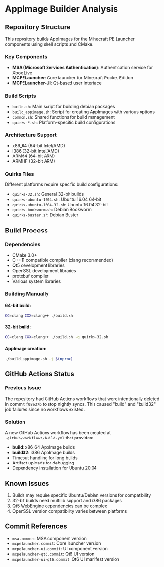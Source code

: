 # AppImage Builder Analysis

## Repository Structure

This repository builds AppImages for the Minecraft PE Launcher components using shell scripts and CMake.

### Key Components
- **MSA (Microsoft Services Authentication)**: Authentication service for Xbox Live
- **MCPELauncher**: Core launcher for Minecraft Pocket Edition
- **MCPELauncher-UI**: Qt-based user interface

### Build Scripts
- `build.sh`: Main script for building debian packages
- `build_appimage.sh`: Script for creating AppImages with various options
- `common.sh`: Shared functions for build management
- `quirks-*.sh`: Platform-specific build configurations

### Architecture Support
- x86_64 (64-bit Intel/AMD)
- i386 (32-bit Intel/AMD) 
- ARM64 (64-bit ARM)
- ARMHF (32-bit ARM)

### Quirks Files
Different platforms require specific build configurations:
- `quirks-32.sh`: General 32-bit builds
- `quirks-ubuntu-1604.sh`: Ubuntu 16.04 64-bit
- `quirks-ubuntu-1604-32.sh`: Ubuntu 16.04 32-bit
- `quirks-bookworm.sh`: Debian Bookworm
- `quirks-buster.sh`: Debian Buster

## Build Process

### Dependencies
- CMake 3.0+
- C++11 compatible compiler (clang recommended)
- Qt5 development libraries
- OpenSSL development libraries
- protobuf compiler
- Various system libraries

### Building Manually

#### 64-bit build:
```bash
CC=clang CXX=clang++ ./build.sh
```

#### 32-bit build:
```bash
CC=clang CXX=clang++ ./build.sh -q quirks-32.sh
```

#### AppImage creation:
```bash
./build_appimage.sh -j $(nproc)
```

## GitHub Actions Status

### Previous Issue
The repository had GitHub Actions workflows that were intentionally deleted in commit `f08e37b` to stop nightly syncs. This caused "build" and "build32" job failures since no workflows existed.

### Solution
A new GitHub Actions workflow has been created at `.github/workflows/build.yml` that provides:
- **build**: x86_64 AppImage builds
- **build32**: i386 AppImage builds
- Timeout handling for long builds
- Artifact uploads for debugging
- Dependency installation for Ubuntu 20.04

## Known Issues
1. Builds may require specific Ubuntu/Debian versions for compatibility
2. 32-bit builds need multilib support and i386 packages
3. Qt5 WebEngine dependencies can be complex
4. OpenSSL version compatibility varies between platforms

## Commit References
- `msa.commit`: MSA component version
- `mcpelauncher.commit`: Core launcher version
- `mcpelauncher-ui.commit`: UI component version
- `mcpelauncher-qt6.commit`: Qt6 UI version
- `mcpelauncher-ui-qt6.commit`: Qt6 UI manifest version